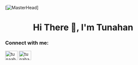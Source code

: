 [![MasterHead](https://media.giphy.com/media/mHjjxCf4MOqsw/giphy.gif)]
<h1 align="center">Hi There 👋, I'm Tunahan</h1>
<h3 align="left">Connect with me:</h3>
<p align="left">
<a href="https://twitter.com/tunaahan_" target="blank"><img align="center" src="https://raw.githubusercontent.com/rahuldkjain/github-profile-readme-generator/master/src/images/icons/Social/twitter.svg" alt="tunaahan_" height="30" width="40" /></a>
<a href="https://linkedin.com/in/tunahan-ugrasir" target="blank"><img align="center" src="https://raw.githubusercontent.com/rahuldkjain/github-profile-readme-generator/master/src/images/icons/Social/linked-in-alt.svg" alt="tunahan-ugrasir" height="30" width="40" /></a>
</p>
